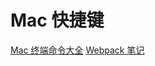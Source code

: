 # Mac 快捷键

[Mac 终端命令大全](https://www.jianshu.com/p/3291de46f3ff)
[Webpack 笔记](https://www.jianshu.com/p/07dc1e2c375c)